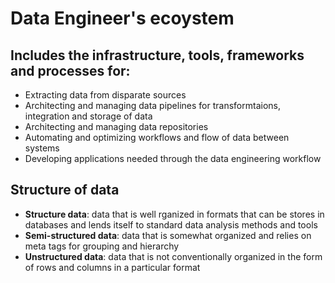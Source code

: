 # Data Engineer's ecoystem

## Includes the infrastructure, tools, frameworks and processes for:
- Extracting data from disparate sources
- Architecting and managing data pipelines for transformtaions, integration and storage of data
- Architecting and managing data repositories
- Automating and optimizing workflows and flow of data between systems
- Developing applications needed through the data engineering workflow

## Structure of data
- **Structure data**: data that is well rganized in formats that can be stores in databases and lends itself to standard data analysis methods and tools
- **Semi-structured data**: data that is somewhat organized and relies on meta tags for grouping and hierarchy
- **Unstructured data**: data that is not conventionally organized in the form of rows and columns in a particular format